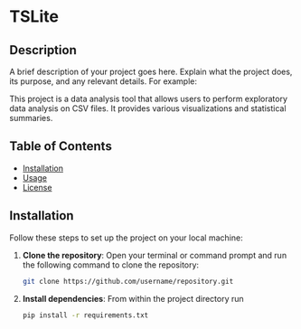 # TSLite

## Description

A brief description of your project goes here. Explain what the project does, its purpose, and any relevant details. For example:

This project is a data analysis tool that allows users to perform exploratory data analysis on CSV files. It provides various visualizations and statistical summaries.

## Table of Contents

- [Installation](#installation)
- [Usage](#usage)
- [License](#license)

## Installation

Follow these steps to set up the project on your local machine:

1. **Clone the repository**:
   Open your terminal or command prompt and run the following command to clone the repository:
   ```bash
   git clone https://github.com/username/repository.git
2. **Install dependencies**:
   From within the project directory run
   ```bash
   pip install -r requirements.txt





